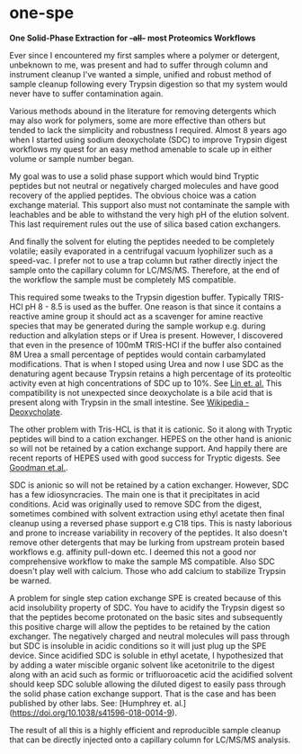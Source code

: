 # one-spe
**One Solid-Phase Extraction for ~~-all-~~ most Proteomics Workflows**

Ever since I encountered my first samples where a polymer or detergent, unbeknown to me, was present and had to suffer through column and instrument cleanup I've wanted a simple, unified and robust method of sample cleanup following every Trypsin digestion so that my system would never have to suffer contamination again.  

Various methods abound in the literature for removing detergents which may also work for polymers, some are more effective than others but tended to lack the simplicity and robustness I required.  Almost 8 years ago when I started using sodium deoxycholate (SDC) to improve Trypsin digest workflows my quest for an easy method amenable to scale up in either volume or sample number began.

My goal was to use a solid phase support which would bind Tryptic peptides but not neutral or negatively charged molecules and have good recovery of the applied peptides.  The obvious choice was a cation exchange material.  This support also must not contaminate the sample with leachables and be able to withstand the very high pH of the elution solvent. This last requirement rules out the use of silica based cation exchangers.  

And finally the solvent for eluting the peptides needed to be completely volatile; easily evaporated in a centrifugal vacuum lyophilizer such as a speed-vac.  I prefer not to use a trap column but rather directly inject the sample onto the capillary column for LC/MS/MS.  Therefore, at the end of the workflow the sample must be completely MS compatible.

This required some tweaks to the Trypsin digestion buffer.  Typically TRIS-HCl pH 8 - 8.5 is used as the buffer.  One reason is that since it contains a reactive amine group it should act as a scavenger for amine reactive species that may be generated during the sample workup e.g. during reduction and alkylation steps or if Urea is present.  However, I discovered that even in the presence of 100mM TRIS-HCl if the buffer also contained 8M Urea a small percentage of peptides would contain carbamylated modifications.  That is when I stoped using Urea and now I use SDC as the denaturing agent because Trypsin retains a high percentage of its proteoltic activity even at high concentrations of SDC up to 10%. See [Lin et. al.](http://dx.doi.org/10.1016/j.ab.2008.03.009) This compatibility is not unexpected since deoxycholate is a bile acid that is present along with Trypsin in the small intestine. See [Wikipedia - Deoxycholate](https://en.wikipedia.org/wiki/Deoxycholic_acid).

The other problem with Tris-HCL is that it is cationic.  So it along with Tryptic peptides will bind to a cation exchanger.  HEPES on the other hand is anionic so will not be retained by a cation exchange support.  And happily there are recent reports of HEPES used with good success for Tryptic digests.  See [Goodman et.al.](http://dx.doi.org/10.1002/pmic.201800236).

SDC is anionic so will not be retained by a cation exchanger.  However, SDC has a few idiosyncracies.  The main one is that it precipitates in acid conditions.  Acid was originally used to remove SDC from the digest, sometimes combined with solvent extraction using ethyl acetate then final cleanup using a reversed phase support e.g C18 tips.  This is nasty laborious and prone to increase variability in recovery of the peptides. It also doesn't remove other detergents that may be lurking from upstream protein based workflows e.g. affinity pull-down etc. I deemed this not a good nor comprehensive workflow to make the sample MS compatible.  Also SDC doesn't play well with calcium.  Those who add calcium to stabilize Trypsin be warned. 

A problem for single step cation exchange SPE is created because of this acid insolubility property of SDC.  You have to acidify the Trypsin digest so that the peptides become protonated on the basic sites and subsequently this positive charge will allow the peptides to be retained by the cation exchanger. The negatively charged and neutral molecules will pass through but SDC is insoluble in acidic conditions so it will just plug up the SPE device.  Since acidified SDC is soluble in ethyl acetate, I hypothesized that by adding a water miscible organic solvent like acetonitrile to the digest along with an acid such as formic or trifluoroacetic acid the acidified solvent should keep SDC soluble allowing the diluted digest to easily pass through the solid phase cation exchange support. That is the case and has been published by other labs.  See: [Humphrey et. al.] (https://doi.org/10.1038/s41596-018-0014-9).

The result of all this is a highly efficient and reproducible sample cleanup that can be directly injected onto a capillary column for LC/MS/MS analysis.  
